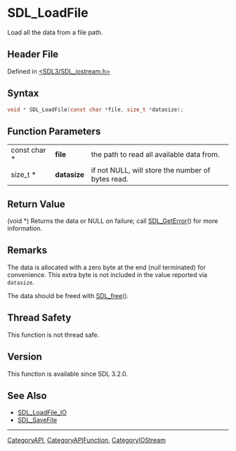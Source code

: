# SDL_LoadFile

Load all the data from a file path.

## Header File

Defined in [<SDL3/SDL_iostream.h>](https://github.com/libsdl-org/SDL/blob/main/include/SDL3/SDL_iostream.h)

## Syntax

```c
void * SDL_LoadFile(const char *file, size_t *datasize);
```

## Function Parameters

|              |              |                                                   |
| ------------ | ------------ | ------------------------------------------------- |
| const char * | **file**     | the path to read all available data from.         |
| size_t *     | **datasize** | if not NULL, will store the number of bytes read. |

## Return Value

(void *) Returns the data or NULL on failure; call
[SDL_GetError](SDL_GetError)() for more information.

## Remarks

The data is allocated with a zero byte at the end (null terminated) for
convenience. This extra byte is not included in the value reported via
`datasize`.

The data should be freed with [SDL_free](SDL_free)().

## Thread Safety

This function is not thread safe.

## Version

This function is available since SDL 3.2.0.

## See Also

- [SDL_LoadFile_IO](SDL_LoadFile_IO)
- [SDL_SaveFile](SDL_SaveFile)

----
[CategoryAPI](CategoryAPI), [CategoryAPIFunction](CategoryAPIFunction), [CategoryIOStream](CategoryIOStream)

